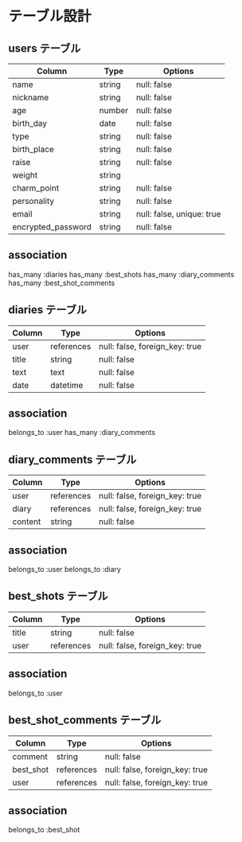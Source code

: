 # テーブル設計

## users テーブル

| Column                 | Type   | Options                   |
| ---------------------- | ------ | --------------------------|
| name                   | string | null: false               |
| nickname               | string | null: false               |
| age                    | number | null: false               |
| birth_day              | date   | null: false               |
| type                   | string | null: false               |
| birth_place            | string | null: false               |
| raise                  | string | null: false               |
| weight                 | string |                           |
| charm_point            | string | null: false               |
| personality            | string | null: false               |
| email                  | string | null: false, unique: true |
| encrypted_password     | string | null: false               |

## association

  has_many :diaries
  has_many :best_shots
  has_many :diary_comments
  has_many :best_shot_comments

## diaries テーブル

| Column             | Type            | Options                         |
| ------------------ | --------------- | ------------------------------- |
| user               | references      | null: false, foreign_key: true  |
| title              | string          | null: false                     |
| text               | text            | null: false                     |
| date               | datetime        | null: false                     |

## association

belongs_to :user
has_many :diary_comments

## diary_comments テーブル

| Column     | Type       | Options                        |
| ---------- | ---------- | ------------------------------ |
| user       | references | null: false, foreign_key: true |
| diary      | references | null: false, foreign_key: true |
| content    | string     | null: false                    |
 
 ## association

belongs_to :user
belongs_to :diary

## best_shots テーブル

| Column             | Type            |Options                         |
| ------------------ | --------------- |------------------------------- |
| title              | string          | null: false                    |
| user               | references      | null: false, foreign_key: true |
 
## association

belongs_to :user

## best_shot_comments テーブル

| Column             | Type            |Options                         |
| ------------------ | --------------- |------------------------------- |
| comment            | string          | null: false                    |
| best_shot          | references      | null: false, foreign_key: true |
| user               | references      | null: false, foreign_key: true |
 
## association

belongs_to :best_shot